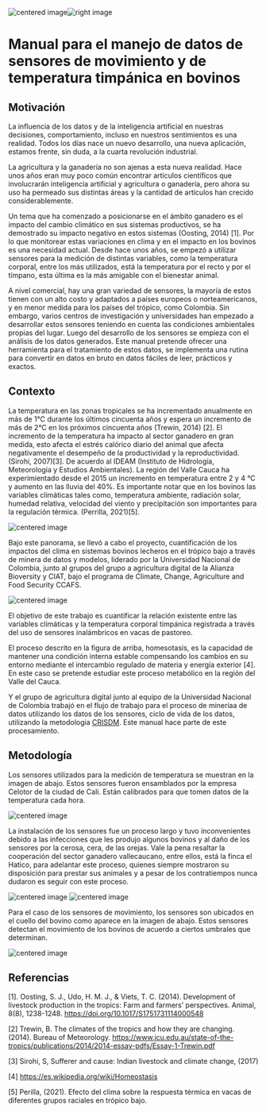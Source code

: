 <img src="https://www.artimix.fr/var/artimix/storage/images/artimix/partenaires/ccafs/31850-4-esl-ES/ccafs_medium.jpg" alt="centered image" id="logo" data-height-percentage="100" data-actual-width="140" data-actual-height="55" class="center"><img src="https://ciat.cgiar.org/wp-content/uploads/Alliance_logo.png" alt="right image" id="logo" data-height-percentage="100" data-actual-width="140" data-actual-height="55" class="rigth">


# Manual para el manejo de datos de sensores de movimiento y de temperatura timpánica en bovinos


## Motivación
La influencia de los datos y de la inteligencia artificial en nuestras decisiones, comportamiento, incluso en nuestros sentimientos es una realidad. Todos los días nace un nuevo desarrollo, una nueva aplicación, estamos frente, sin duda, a la cuarta revolución industrial. 

La agricultura y la ganadería no son ajenas a esta nueva realidad. Hace unos años eran muy poco común encontrar artículos científicos que involucrarán inteligencia artificial y agricultura o ganadería, pero ahora su uso ha permeado sus distintas áreas y la cantidad de artículos han crecido considerablemente.

Un tema que ha comenzado a posicionarse en el ámbito ganadero es el impacto del cambio climático en sus sistemas productivos, se ha demostrado su impacto negativo en estos sistemas (Oosting, 2014) [1].  Por lo que monitorear estas variaciones en clima y en el impacto en los bovinos es una necesidad actual. Desde hace unos años, se empezó a utilizar sensores para la medición de distintas variables, como la temperatura corporal, entre los más utilizados, está la temperatura por el recto y por el tímpano, esta última es la más amigable con el bienestar animal. 

A nivel comercial, hay una gran variedad de sensores, la mayoría de estos tienen con un alto costo y adaptados a países europeos o norteamericanos, y en menor medida para los países del trópico, como Colombia. Sin embargo, varios centros de investigación y universidades han empezado a desarrollar estos sensores teniendo en cuenta las condiciones ambientales propias del lugar. Luego del desarrollo de los sensores se empieza con el análisis de los datos generados. Este manual pretende ofrecer una herramienta para el tratamiento de estos datos, se implementa una rutina para convertir en datos en bruto en datos fáciles de leer, prácticos y exactos. 

## Contexto

La temperatura en las zonas tropicales se ha incrementado  anualmente en más de  1°C durante los últimos cincuenta años y espera un incremento de más de 2°C en los próximos cincuenta años (Trewin, 2014) [2].  El incremento de la temperatura ha impacto al sector ganadero en gran medida, esto afecta el estrés calórico diario del animal que afecta negativamente el desempeño de la productividad  y la reproductividad. (Sirohi, 2007)[3].  De acuerdo al IDEAM (Instituto de Hidrología, Meteorología y Estudios Ambientales). La región del Valle Cauca ha experimientado desde el 2015 un incremento en temperatura entre 2 y 4 °C y aumento en las lluvia del 40%. Es importante notar que en los bovinos las variables climáticas tales como, temperatura ambiente, radiación solar, humedad relativa, velocidad del viento y precipitación son importantes para la regulación térmica. (Perrilla, 2021)[5]. 

<img src="https://github.com/j-river1/sensoresbovinos/blob/main/Imagenes/Vaca2.png" alt="centered image" id="logo" data-height-percentage="100" data-actual-width="140" data-actual-height="55" class="center">

Bajo este panorama, se llevó a cabo el proyecto, cuantificación de los impactos del clima en sistemas bovinos lecheros en el trópico bajo a través de minera de datos y modelos, liderado por la Universidad Nacional de Colombia, junto al grupos del grupo a agricultura digital de la Alianza Bioversity y CIAT, bajo el programa de Climate, Change, Agriculture and Food Security CCAFS. 


<img src="https://github.com/j-river1/sensoresbovinos/blob/main/Imagenes/Vaca1.png" alt="centered image" id="logo" data-height-percentage="100" data-actual-width="140" data-actual-height="55" class="center">
                                     
 
El objetivo de este trabajo es cuantificar la relación existente entre las variables climáticas y la temperatura corporal timpánica registrada a través del uso de sensores inalámbricos en vacas de pastoreo. 

El proceso descrito en la figura de arriba, homesotasis, es la capacidad de mantener una condición interna estable compensando los cambios en su entorno mediante el intercambio regulado de materia y energía exterior [4].  En este caso se pretende estudiar este proceso metabólico en la región del Valle del Cauca. 

Y el grupo de agricultura digital junto al equipo de la Universidad Nacional de Colombia trabajó en el flujo de trabajo para el proceso de mineríaa de datos utilizando los datos de los sensores, ciclo de vida de los datos, utilizando la metodologia [CRISDM](https://www.sngular.com/es/data-science-crisp-dm-metodologia/). Este manual hace parte de este procesamiento.


## Metodología

Los sensores utilizados para la medición de temperatura se muestran en la imagen de abajo. Estos sensores fueron ensamblados por la empresa Celotor de la ciudad de Cali. Están calibrados para que tomen datos de la temperatura cada hora. 

<img src="https://github.com/j-river1/sensoresbovinos/blob/main/Imagenes/sensores1.png" alt="centered image" id="logo" data-height-percentage="100" data-actual-width="140" data-actual-height="55" class="center">


La instalación de los sensores fue un proceso largo y  tuvo inconvenientes debido a las infecciones que les produjo algunos bovinos y al daño de los sensores por la cerosa, cera, de las orejas. Vale la pena resaltar la cooperación del sector ganadero vallecaucano, entre ellos, está la finca el Hatico, para adelantar este proceso, quienes siempre mostraron su disposición para prestar sus animales y a pesar de los contratiempos nunca dudaron es seguir con este proceso. 


<img src="https://github.com/j-river1/sensoresbovinos/blob/main/Imagenes/sensores2.png" alt="centered image" id="logo" data-height-percentage="100" data-actual-width="140" data-actual-height="55" class="center"> <img src="https://github.com/j-river1/sensoresbovinos/blob/main/Imagenes/sensores3.png" alt="centered image" id="logo" data-height-percentage="100" data-actual-width="140" data-actual-height="55" class="center">

Para el caso de los sensores de movimiento, los sensores son ubicados en el cuello del bovino como aparece en la imagen de abajo. Estos sensores detectan el movimiento de los bovinos de acuerdo a ciertos umbrales que determinan. 

<img src="https://github.com/j-river1/sensoresbovinos/blob/main/Imagenes/sensores4.png" alt="centered image" id="logo" data-height-percentage="100" data-actual-width="140" data-actual-height="55" class="center">

## Referencias 
[1]. Oosting, S. J., Udo, H. M. J., & Viets, T. C. (2014). Development of livestock production in the tropics: Farm and farmers’ perspectives. Animal, 8(8), 1238-1248. https://doi.org/10.1017/S1751731114000548 

[2] Trewin, B. The climates of the tropics and how they are changing. (2014). Bureau of Meteorology. https://www.jcu.edu.au/state-of-the-tropics/publications/2014/2014-essay-pdfs/Essay-1-Trewin.pdf

[3] Sirohi, S, Sufferer and cause: Indian livestock and climate change, (2017)

[4] https://es.wikipedia.org/wiki/Homeostasis

[5] Perilla, (2021). Efecto del clima sobre la respuesta térmica en vacas de diferentes grupos raciales en trópico bajo.
